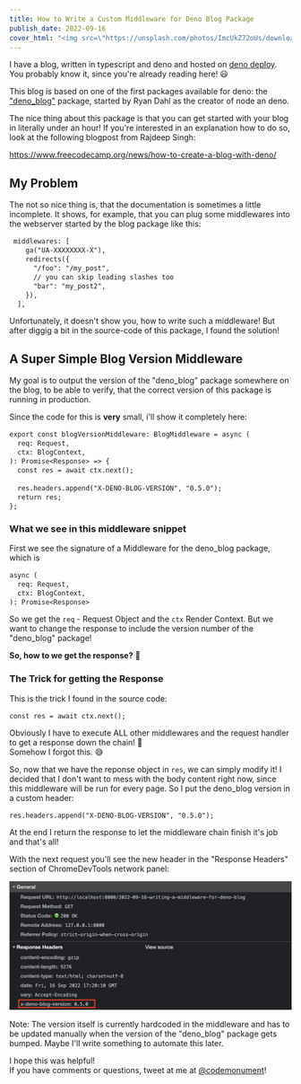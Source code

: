 ```yaml
---
title: How to Write a Custom Middleware for Deno Blog Package
publish_date: 2022-09-16
cover_html: "<img src=\"https://unsplash.com/photos/ImcUkZ72oUs/download?ixid=MnwxMjA3fDB8MXxzZWFyY2h8Mnx8Y29ubmVjdGlvbnxlbnwwfHx8fDE2NjMzNDcwNzg&force=true&w=1920\">"
---
```


I have a blog, written in typescript and deno and hosted on [deno deploy](https://deno.com/deploy).
You probably know it, since you're already reading here! 😃

This blog is based on one of the first packages available for deno: the ["deno_blog"](https://deno.land/x/blog) package, 
started by Ryan Dahl as the creator of node an deno. 

The nice thing about this package is that you can get started with your blog in literally under an hour! 
If you're interested in an explanation how to do so, look at the following blogpost from Rajdeep Singh:  

https://www.freecodecamp.org/news/how-to-create-a-blog-with-deno/


## My Problem 

The not so nice thing is, that the documentation is sometimes a little incomplete. 
It shows, for example, that you can plug some middlewares into the webserver started by the blog package like this:  

```
 middlewares: [
    ga("UA-XXXXXXXX-X"),
    redirects({
      "/foo": "/my_post",
      // you can skip leading slashes too
      "bar": "my_post2",
    }),
  ],
```

Unfortunately, it doesn't show you, how to write such a middleware! 
But after diggig a bit in the source-code of this package, I found the solution!

## A Super Simple Blog Version Middleware 

My goal is to output the version of the "deno_blog" package somewhere on the blog, to be able to verify, 
that the correct version of this package is running in production. 

Since the code for this is __very__ small, i'll show it completely here: 

```
export const blogVersionMiddleware: BlogMiddleware = async (
  req: Request,
  ctx: BlogContext,
): Promise<Response> => {
  const res = await ctx.next();

  res.headers.append("X-DENO-BLOG-VERSION", "0.5.0");
  return res;
};
```

### What we see in this middleware snippet

First we see the signature of a Middleware for the deno_blog package, which is 

```
async (
  req: Request,
  ctx: BlogContext,
): Promise<Response>
```

So we get the `req` - Request Object and the `ctx` Render Context. 
But we want to change the response to include the version number of the "deno_blog" package! 

**So, how to we get the response?** 🧐

### The Trick for getting the Response 

This is the trick I found in the source code:  

```
const res = await ctx.next();
```

Obviously I have to execute ALL other middlewares and the request handler to get a response down the chain! 🙌  
Somehow I forgot this. 😅

So, now that we have the reponse object in `res`, we can simply modify it! 
I decided that I don't want to mess with the body content right now, since this middleware will be run for every page. 
So I put the deno_blog version in a custom header: 

```
res.headers.append("X-DENO-BLOG-VERSION", "0.5.0");
```

At the end I return the response to let the middleware chain finish it's job and that's all!  

With the next request you'll see the new header in the "Response Headers" section of ChromeDevTools network panel: 

![](./img/screenshot-x-deno-blog-version-header.png)

Note: The version itself is currently hardcoded in the middleware and has to be updated manually when the version of the "deno_blog"
package gets bumped. Maybe I'll write something to automate this later. 

I hope this was helpful!  
If you have comments or questions, tweet at me at [@codemonument](https://twitter.com/codemonument)! 